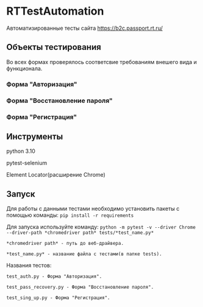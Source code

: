 # RTTestAutomation
Автоматизированные тесты сайта https://b2c.passport.rt.ru/

## Объекты тестирования
Во всех формах проверялось соответсвие требованиям внешего вида и функционала.

### Форма "Авторизация"
### Форма "Восстановление пароля"
### Форма "Регистрация"

## Инструменты
python 3.10

pytest-selenium

Element Locator(расширение Chrome)

## Запуск
Для работы с данными тестами необходимо установить пакеты с помощью команды:
    ```
    pip install -r requirements
    ```
    
Для запуска используйте команду:
    ```
    python -m pytest -v --driver Chrome --driver-path *chromedriver path* tests/*test_name.py*
    ```
    
    *chromedriver path* - путь до веб-драйвера.

    *test_name.py* - название файла с тестами(в папке tests).

Названия тестов:

    test_auth.py - Форма "Авторизация".

    test_pass_recovery.py - Форма "Восстановление пароля".

    test_sing_up.py - Форма "Регистрация".
